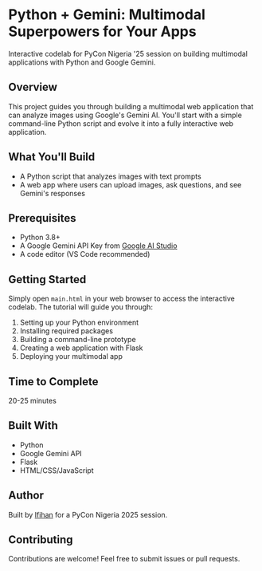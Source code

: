 # Python + Gemini: Multimodal Superpowers for Your Apps

Interactive codelab for PyCon Nigeria '25 session on building multimodal applications with Python and Google Gemini.

## Overview

This project guides you through building a multimodal web application that can analyze images using Google's Gemini AI. You'll start with a simple command-line Python script and evolve it into a fully interactive web application.

## What You'll Build

- A Python script that analyzes images with text prompts
- A web app where users can upload images, ask questions, and see Gemini's responses

## Prerequisites

- Python 3.8+
- A Google Gemini API Key from [Google AI Studio](https://aistudio.google.com)
- A code editor (VS Code recommended)

## Getting Started

Simply open `main.html` in your web browser to access the interactive codelab. The tutorial will guide you through:

1. Setting up your Python environment
2. Installing required packages
3. Building a command-line prototype
4. Creating a web application with Flask
5. Deploying your multimodal app

## Time to Complete

20-25 minutes

## Built With

- Python
- Google Gemini API
- Flask
- HTML/CSS/JavaScript

## Author

Built by [Ifihan](https://github.com/Ifihan) for a PyCon Nigeria 2025 session.

## Contributing

Contributions are welcome! Feel free to submit issues or pull requests.
